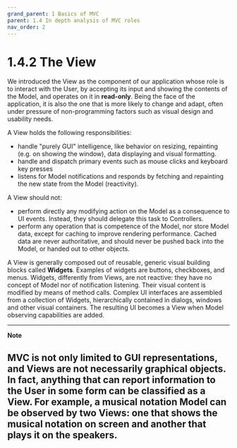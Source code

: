 ```yaml
---
grand_parent: 1 Basics of MVC
parent: 1.4 In depth analysis of MVC roles
nav_order: 2
---
```

# 1.4.2 The View

We introduced the View as the component of our application whose role is to
interact with the User, by accepting its input and showing the contents of 
the Model, and operates on it in **read-only**. Being the face of the
application, it is also the one that is more likely to change and adapt, often
under pressure of non-programming factors such as visual design and usability
needs.

A View holds the following responsibilities:

- handle "purely GUI" intelligence, like behavior on
  resizing, repainting (e.g. on showing the window), data displaying and 
  visual formatting. 
- handle and dispatch primary events such as mouse clicks and keyboard key
  presses
- listens for Model notifications and responds by fetching and repainting
  the new state from the Model (reactivity). 

A View should not:

- perform directly any modifying action on the Model as a consequence to UI events. 
  Instead, they should delegate this task to Controllers. 
- perform any operation that is competence of the Model, nor store Model data, except 
  for caching to improve rendering performance. Cached data are never authoritative, 
  and should never be pushed back into the Model, or handed out to other objects. 

A View is generally composed out of reusable, generic visual building blocks called 
**Widgets**. Examples of widgets are buttons, checkboxes, and menus. 
Widgets, differently from Views, are not reactive: they have no concept of
Model nor of notification listening. Their visual content is modified by means of 
method calls. Complex UI interfaces are assembled from a collection of
Widgets, hierarchically contained in dialogs, windows and other visual
containers. The resulting UI becomes a View when Model observing capabilities
are added.

---
**Note**

MVC is not only limited to GUI representations, and Views are not necessarily
graphical objects. In fact, anything that can report information to the User in
some form can be classified as a View. For example, a musical notation Model
can be observed by two Views: one that shows the musical notation on screen and
another that plays it on the speakers. 
---

